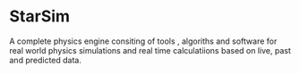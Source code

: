 # StarSim
A complete physics engine consiting of tools , algoriths and software for real world physics simulations and real time calculatiions based on live, past and predicted data.
